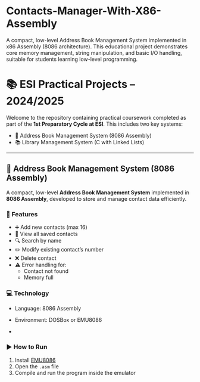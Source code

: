 # Contacts-Manager-With-X86-Assembly

A compact, low-level Address Book Management System implemented in x86 Assembly (8086 architecture). This educational project demonstrates core memory management, string manipulation, and basic I/O handling, suitable for students learning low-level programming.

# 📚 ESI Practical Projects – 2024/2025

Welcome to the repository containing practical coursework completed as part of the **1st Preparatory Cycle at ESI**. This includes two key systems:

- 📒 Address Book Management System (8086 Assembly)
- 📚 Library Management System (C with Linked Lists)

---

## 📒 Address Book Management System (8086 Assembly)

A compact, low-level **Address Book Management System** implemented in **8086 Assembly**, developed to store and manage contact data efficiently.

### 🔧 Features
- ➕ Add new contacts (max 16)
- 📜 View all saved contacts
- 🔍 Search by name
- ✏️ Modify existing contact’s number
- ❌ Delete contact
- ⚠️ Error handling for:
  - Contact not found
  - Memory full

### 💻 Technology
- Language: 8086 Assembly
- Environment: DOSBox or EMU8086

- 
### ▶️ How to Run
1. Install [EMU8086](https://emu8086-microprocessor-emulator.software.informer.com/)
2. Open the `.asm` file
3. Compile and run the program inside the emulator
